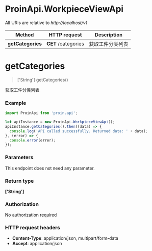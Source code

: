 # ProinApi.WorkpieceViewApi

All URIs are relative to *http://localhost/v1*

Method | HTTP request | Description
------------- | ------------- | -------------
[**getCategories**](WorkpieceViewApi.md#getCategories) | **GET** /categories | 获取工件分类列表


<a name="getCategories"></a>
# **getCategories**
> [&#39;String&#39;] getCategories()

获取工件分类列表

### Example
```javascript
import ProinApi from 'proin.api';

let apiInstance = new ProinApi.WorkpieceViewApi();
apiInstance.getCategories().then((data) => {
  console.log('API called successfully. Returned data: ' + data);
}, (error) => {
  console.error(error);
});

```

### Parameters
This endpoint does not need any parameter.

### Return type

**[&#39;String&#39;]**

### Authorization

No authorization required

### HTTP request headers

 - **Content-Type**: application/json, multipart/form-data
 - **Accept**: application/json

